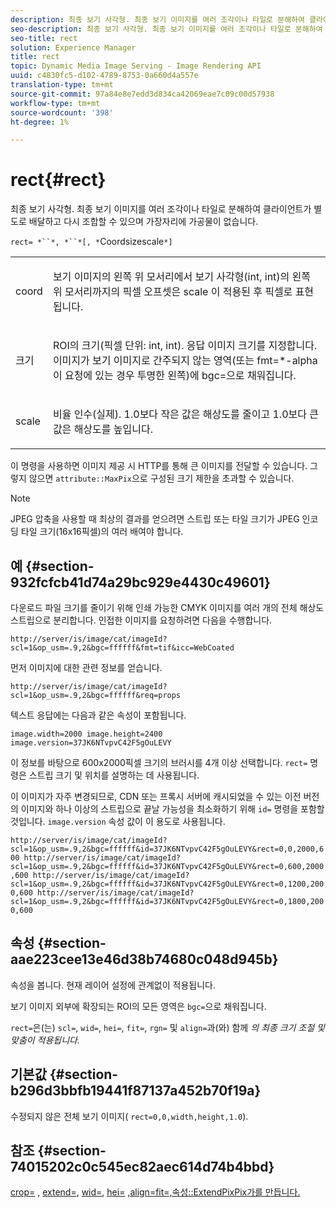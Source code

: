 ```yaml
---
description: 최종 보기 사각형. 최종 보기 이미지를 여러 조각이나 타일로 분해하여 클라이언트가 별도로 배달하고 다시 조합할 수 있으며 가장자리에 가공물이 없습니다.
seo-description: 최종 보기 사각형. 최종 보기 이미지를 여러 조각이나 타일로 분해하여 클라이언트가 별도로 배달하고 다시 조합할 수 있으며 가장자리에 가공물이 없습니다.
seo-title: rect
solution: Experience Manager
title: rect
topic: Dynamic Media Image Serving - Image Rendering API
uuid: c4830fc5-d102-4789-8753-0a660d4a557e
translation-type: tm+mt
source-git-commit: 97a84e8e7edd3d834ca42069eae7c09c00d57938
workflow-type: tm+mt
source-wordcount: '398'
ht-degree: 1%

---
```



# rect{#rect}

최종 보기 사각형. 최종 보기 이미지를 여러 조각이나 타일로 분해하여 클라이언트가 별도로 배달하고 다시 조합할 수 있으며 가장자리에 가공물이 없습니다.

`rect= *``*, *``*[, *`Coordsizescale`*]`

<table id="simpletable_69D112F85FA24EFCA727B398DC8ED699"> 
 <tr class="strow"> 
  <td class="stentry"> <p><span class="varname"> coord</span> </p> </td> 
  <td class="stentry"> <p>보기 이미지의 왼쪽 위 모서리에서 보기 사각형(int, int)의 왼쪽 위 모서리까지의 픽셀 오프셋은 <span class="varname"> scale</span> 이 적용된 후 픽셀로 표현됩니다. </p></td> 
 </tr> 
 <tr class="strow"> 
  <td class="stentry"> <p><span class="varname"> 크기</span> </p></td> 
  <td class="stentry"> <p>ROI의 크기(픽셀 단위: int, int). 응답 이미지 크기를 지정합니다. 이미지가 보기 이미지로 간주되지 않는 영역(또는 <span class="codeph"> fmt=*-alpha</span>이 요청에 있는 경우 투명한 왼쪽)에 <span class="codeph"> bgc=</span>으로 채워집니다. </p></td> 
 </tr> 
 <tr class="strow"> 
  <td class="stentry"> <p><span class="varname"> scale</span> </p></td> 
  <td class="stentry"> <p>비율 인수(실제). 1.0보다 작은 값은 해상도를 줄이고 1.0보다 큰 값은 해상도를 높입니다. </p></td> 
 </tr> 
</table>

이 명령을 사용하면 이미지 제공 시 HTTP를 통해 큰 이미지를 전달할 수 있습니다. 그렇지 않으면 `attribute::MaxPix`으로 구성된 크기 제한을 초과할 수 있습니다.

>[!NOTE]
>
>JPEG 압축을 사용할 때 최상의 결과를 얻으려면 스트립 또는 타일 크기가 JPEG 인코딩 타일 크기(16x16픽셀)의 여러 배여야 합니다.

## 예 {#section-932fcfcb41d74a29bc929e4430c49601}

다운로드 파일 크기를 줄이기 위해 인쇄 가능한 CMYK 이미지를 여러 개의 전체 해상도 스트립으로 분리합니다. 인접한 이미지를 요청하려면 다음을 수행합니다.

`http://server/is/image/cat/imageId?scl=1&op_usm=.9,2&bgc=ffffff&fmt=tif&icc=WebCoated`

먼저 이미지에 대한 관련 정보를 얻습니다.

`http://server/is/image/cat/imageId?scl=1&op_usm=.9,2&bgc=ffffff&req=props`

텍스트 응답에는 다음과 같은 속성이 포함됩니다.

`image.width=2000 image.height=2400 image.version=37JK6NTvpvC42F5gOuLEVY`

이 정보를 바탕으로 600x2000픽셀 크기의 브러시를 4개 이상 선택합니다. `rect=` 명령은 스트립 크기 및 위치를 설명하는 데 사용됩니다.

이 이미지가 자주 변경되므로, CDN 또는 프록시 서버에 캐시되었을 수 있는 이전 버전의 이미지와 하나 이상의 스트립으로 끝날 가능성을 최소화하기 위해 `id=` 명령을 포함할 것입니다. `image.version` 속성 값이 이 용도로 사용됩니다.

`http://server/is/image/cat/imageId?scl=1&op_usm=.9,2&bgc=ffffff&id=37JK6NTvpvC42F5gOuLEVY&rect=0,0,2000,600 http://server/is/image/cat/imageId?scl=1&op_usm=.9,2&bgc=ffffff&id=37JK6NTvpvC42F5gOuLEVY&rect=0,600,2000,600 http://server/is/image/cat/imageId?scl=1&op_usm=.9,2&bgc=ffffff&id=37JK6NTvpvC42F5gOuLEVY&rect=0,1200,2000,600 http://server/is/image/cat/imageId?scl=1&op_usm=.9,2&bgc=ffffff&id=37JK6NTvpvC42F5gOuLEVY&rect=0,1800,2000,600`

## 속성 {#section-aae223cee13e46d38b74680c048d945b}

속성을 봅니다. 현재 레이어 설정에 관계없이 적용됩니다.

보기 이미지 외부에 확장되는 ROI의 모든 영역은 `bgc=`으로 채워집니다.

`rect=`은(는) `scl=`, `wid=`, `hei=`, `fit=`, `rgn=` 및 `align=`과(와) 함께 *의 최종 크기 조절 및 맞춤이 적용됩니다.*

## 기본값 {#section-b296d3bbfb19441f87137a452b70f19a}

수정되지 않은 전체 보기 이미지( `rect=0,0,width,height,1.0`).

## 참조 {#section-74015202c0c545ec82aec614d74b4bbd}

[crop=](../../../../../is-api/http-ref/image-serving-api-ref/c-http-protocol-reference/c-command-reference/r-crop.md#reference-6fd0f6399966446ab4425ce050572eab) ,  [extend=](../../../../../is-api/http-ref/image-serving-api-ref/c-http-protocol-reference/c-command-reference/r-extend.md#reference-7e9156beb285459d830e2d56782a74ac),  [wid=](../../../../../is-api/http-ref/image-serving-api-ref/c-http-protocol-reference/c-command-reference/r-is-http-wid.md#reference-bfeadcb67bf4485f851eb21345527e47),  [hei=](../../../../../is-api/http-ref/image-serving-api-ref/c-http-protocol-reference/c-command-reference/r-is-http-hei.md#reference-6d6f556ccc0e4b98a815e8a5c1944a96)  [ ](../../../../../is-api/http-ref/image-serving-api-ref/c-http-protocol-reference/c-command-reference/r-scl.md#reference-b2a74e493d0d407e98fe350551ba3fcc)  [ ](../../../../../is-api/http-ref/image-serving-api-ref/c-http-protocol-reference/c-command-reference/r-align.md#reference-b7d6b87c75124d78884f916dd6544bc7)  [ ](../../../../../is-api/http-ref/image-serving-api-ref/c-http-protocol-reference/c-command-reference/r-fit.md#reference-f11bff6d93d143d6b135de3a923bc989)  [ ](../../../../../is-api/http-ref/image-serving-api-ref/c-http-protocol-reference/c-command-reference/r-rgn.md#reference-daa9b80e0d8c4b1aa67d116b578d592f)  [ ](../../../../../is-api/image-catalog/image-serving-api-ref/c-image-catalog-reference/c-attributes-reference/r-maxpix.md#reference-e167d396ac794079ba8b5e6eb16eeda5)  [,align=fit=,속성::ExtendPixPix가를 만듭니다.](../../../../../is-api/http-ref/image-serving-api-ref/c-http-protocol-reference/c-command-reference/r-id.md#reference-60661184deb3420998779724244fcfa0)
